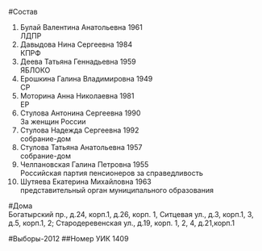 #Состав
1. Булай Валентина Анатольевна 1961   
    ЛДПР
2. Давыдова Нина Сергеевна 1984   
    КПРФ
3. Деева Татьяна Геннадьевна 1959   
    ЯБЛОКО
4. Ерошкина Галина Владимировна 1949   
    СР
5. Моторина Анна Николаевна 1981   
    ЕР
6. Стулова Антонина Сергеевна 1990   
    За женщин России
7. Стулова Надежда Сергеевна 1992   
    собрание-дом
8. Стулова Татьяна Анатольевна 1957   
    собрание-дом
9. Челпановская Галина Петровна 1955   
    Российская партия пенсионеров за справедливость
10. Шутяева Екатерина Михайловна 1963   
    представительный орган муниципального образования

#Дома  
Богатырский пр., д.24, корп.1, д.26, корп. 1, Ситцевая ул., д.3, корп.1, 3, д.5, корп.1, 2; Стародеревенская ул., д.19, корп. 1, 2, 4, д.21,корп.1

#Выборы-2012
##Номер УИК
1409
